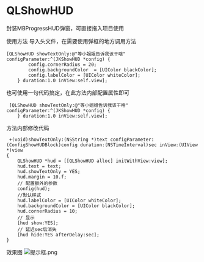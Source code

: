 # QLShowHUD
封装MBProgressHUD弹窗，可直接拖入项目使用

使用方法
导入头文件，在需要使用弹框的地方调用方法
```
[QLShowHUD showTextOnly:@"等小姐姐告诉我该干啥" configParameter:^(JKShowHUD *config) {
        config.cornerRadius = 20;
        config.backgroundColor  = [UIColor blackColor];
        config.labelColor = [UIColor whiteColor];
    } duration:1.0 inView:self.view];
```
    
 也可使用一句代码搞定，在此方法内部配置属性即可   
```
 [QLShowHUD showTextOnly:@"等小姐姐告诉我该干啥" configParameter:^(JKShowHUD *config) {
    } duration:1.0 inView:self.view];
```

 方法内部修改代码
```
 +(void)showTextOnly:(NSString *)text configParameter:(ConfigShowHUDBlock)config duration:(NSTimeInterval)sec inView:(UIView *)view
{
    QLShowHUD *hud = [[QLShowHUD alloc] initWithView:view];
    hud.text = text;
    hud.showTextOnly = YES;
    hud.margin = 10.f;
    // 配置额外的参数
    config(hud);
    //默认样式
    hud.labelColor = [UIColor whiteColor];
    hud.backgroundColor = [UIColor blackColor];
    hud.cornerRadius = 10;
    // 显示
    [hud show:YES];
    // 延迟sec后消失
    [hud hide:YES afterDelay:sec];
}
```

效果图
![提示框.png](http://upload-images.jianshu.io/upload_images/3516691-19b7f56488f3d9d0.png?imageMogr2/auto-orient/strip%7CimageView2/2/w/1240)

